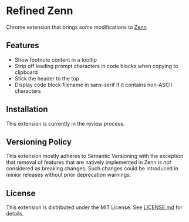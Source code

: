# Refined Zenn

Chrome extension that brings some modifications to [Zenn](https://zenn.dev)

## Features

- Show footnote content in a tooltip
- Strip off leading prompt characters in code blocks when copying to clipboard
- Stick the header to the top
- Display code block filename in sans-serif if it contains non-ASCII characters

## Installation

This extension is currently in the review process.

## Versioning Policy

This extension mostly adheres to Semantic Versioning with the exception that removal of
features that are natively implemented in Zenn is _not_ considered as breaking changes.
Such changes could be introduced in minior releases without prior deprecation warnings.

## License

This extension is distributed under the MIT License.
See [LICENSE.md](./LICENSE.md) for details.

